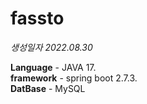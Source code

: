 # fassto
*생성일자 2022.08.30*
  
**Language** - JAVA 17.  
**framework** - spring boot 2.7.3.  
**DatBase** - MySQL
